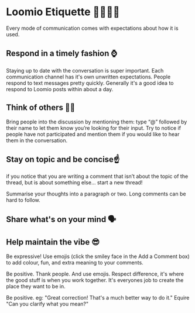 # Loomio Etiquette 👨‍👩‍👧‍👦

Every mode of communication comes with expectations about how it is used. 

## Respond in a timely fashion ⌚️ 
Staying up to date with the conversation is super important. Each communication channel has it's own unwritten expectations. People respond to text messages pretty quickly. Generally it's a good idea to respond to Loomio posts within about a day.

## Think of others 💆🏽
Bring people into the discussion by mentioning them: type “@” followed by their name to let them know you’re looking for their input. Try to notice if people have not participated and mention them if you would like to hear them in the conversation.

## Stay on topic and be concise☝️
if you notice that you are writing a comment that isn’t about the topic of the thread, but is about something else... start a new thread!

Summarise your thoughts into a paragraph or two. Long comments can be hard to follow.

## Share what's on your mind 🗣


## Help maintain the vibe 😎
Be expressive! Use emojis (click the smiley face in the Add a Comment box) to add colour, fun, and extra meaning to your comments.

Be positive. Thank people. And use emojis. Respect difference, it's where the good stuff is when you work together. It's everyones job to create the place they want to be in.

Be positive. eg: "Great correction! That's a much better way to do it."
Equire "Can you clarify what you mean?"

